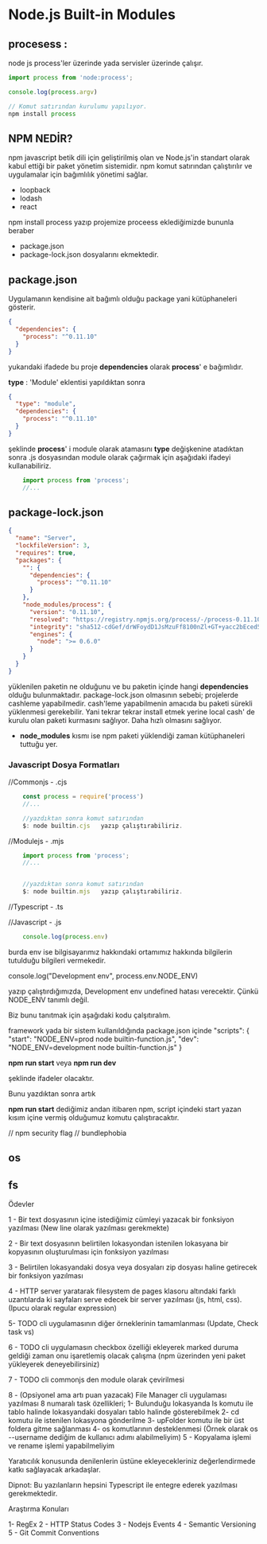 # Node.js Built-in Modules

## procesess : 

node js  process'ler üzerinde yada servisler üzerinde çalışır. 

```javascript
import process from 'node:process';

console.log(process.argv)

// Komut satırından kurulumu yapılıyor. 
npm install process
```

## NPM NEDİR?

npm javascript betik dili için geliştirilmiş olan ve Node.js'in standart olarak kabul ettiği bir paket yönetim sistemidir. npm komut satırından çalıştırılır ve uygulamalar için bağımlılık yönetimi sağlar. 

- loopback
- lodash
- react 


npm install process  yazıp projemize proceess eklediğimizde  bununla beraber
- package.json
- package-lock.json  dosyalarını ekmektedir. 

## package.json  

Uygulamanın kendisine ait bağımlı olduğu package yani kütüphaneleri gösterir. 

```json 
{
  "dependencies": {
    "process": "^0.11.10"
  }
}
```


yukarıdaki ifadede  bu proje **dependencies** olarak  **process**' e bağımlıdır. 

**type** : 'Module'  eklentisi yapıldıktan sonra

```json 
{
  "type": "module",
  "dependencies": {
    "process": "^0.11.10"
  }
}
```

şeklinde **process**' i module olarak atamasını **type** değişkenine atadıktan sonra .js dosyasından module olarak çağırmak için aşağıdaki ifadeyi kullanabiliriz. 

```javascript
    import process from 'process';
    //...
```

## package-lock.json  

```json
{
  "name": "Server",
  "lockfileVersion": 3,
  "requires": true,
  "packages": {
    "": {
      "dependencies": { 
        "process": "^0.11.10"
      }
    },
    "node_modules/process": {
      "version": "0.11.10",
      "resolved": "https://registry.npmjs.org/process/-/process-0.11.10.tgz",
      "integrity": "sha512-cdGef/drWFoydD1JsMzuFf8100nZl+GT+yacc2bEced5f9Rjk4z+WtFUTBu9PhOi9j/jfmBPu0mMEY4wIdAF8A==",
      "engines": {
        "node": ">= 0.6.0"
      }
    }
  }
}
```

yüklenilen paketin ne olduğunu ve bu paketin içinde hangi **dependencies** olduğu bulunmaktadır. package-lock.json olmasının sebebi; projelerde cashleme yapabilmedir. cash'leme yapabilmenin amacıda bu paketi sürekli yüklenmesi gerekebilir. Yani tekrar tekrar install etmek yerine local cash' de kurulu olan paketi kurmasını sağlıyor.  Daha hızlı olmasını sağlıyor. 

- **node_modules** kısmı ise npm paketi yüklendiği zaman kütüphaneleri tuttuğu yer. 

### Javascript Dosya Formatları 
//Commonjs   - .cjs
```javascript
    const process = require('process')
    //...

    //yazdıktan sonra komut satırından 
    $: node builtin.cjs   yazıp çalıştırabiliriz. 
```


//Modulejs   - .mjs
```javascript
    import process from 'process';
    //...


    //yazdıktan sonra komut satırından 
    $: node builtin.mjs   yazıp çalıştırabiliriz. 
```

//Typescript - .ts 

//Javascript - .js



```javascript
    console.log(process.env)
```

burda env ise bilgisayarımız hakkındaki ortamımız hakkında bilgilerin 
tutulduğu bilgileri vermekedir. 

console.log("Development env", process.env.NODE_ENV)

yazıp çalıştırdığımızda,
Development env undefined   hatası verecektir. Çünkü NODE_ENV tanımlı değil. 

Biz bunu tanıtmak için aşağıdaki kodu çalşıtıralım. 

framework yada bir sistem kullanıldığında package.json içinde 
"scripts": {
    "start": "NODE_ENV=prod node builtin-function.js",
    "dev": "NODE_ENV=development node builtin-function.js"
  } 

**npm run start** veya **npm run dev**

şeklinde ifadeler olacaktır. 

Bunu yazdıktan sonra artık 

**npm run start**   dediğimiz andan itibaren npm, script içindeki start
yazan kısım içine vermiş olduğumuz komutu çalıştıracaktır. 



// npm security flag
// bundlephobia


## os 
## fs



Ödevler

1 - Bir text dosyasının içine istediğimiz cümleyi yazacak bir fonksiyon yazılması (New line olarak yazılması gerekmekte)

2 - Bir text dosyasının belirtilen lokasyondan istenilen lokasyana bir kopyasının oluşturulması için fonksiyon yazılması

3 - Belirtilen lokasyandaki dosya veya dosyaları zip dosyası haline getirecek bir fonksiyon yazılması

4 - HTTP server yaratarak filesystem de pages klasoru altındaki farklı uzantılarda ki sayfaları serve edecek bir server yazılması (js, html, css). (Ipucu olarak regular expression)

5- TODO cli uygulamasının diğer örneklerinin tamamlanması (Update, Check task vs)

6 - TODO cli uygulamasın checkbox özelliği ekleyerek marked duruma geldiği zaman onu işaretlemiş olacak çalışma (npm üzerinden yeni paket yükleyerek deneyebilirsiniz)

7  - TODO cli commonjs den module olarak çevirilmesi


8 - (Opsiyonel ama artı puan yazacak) File Manager cli uygulaması yazılması
8 numaralı task özellikleri;
1- Bulunduğu lokasyanda ls komutu ile tablo halinde lokasyandaki dosyaları tablo halinde gösterebilmek
2- cd komutu ile istenilen lokasyona gönderilme
3- upFolder komutu ile bir üst foldera gitme sağlanması
4- os komutlarının desteklenmesi (Örnek olarak os --username dediğim de kullanıcı adımı alabilmeliyim)
5 - Kopyalama işlemi ve rename işlemi yapabilmeliyim

Yaratıcılık konusunda denilenlerin üstüne ekleyecekleriniz değerlendirmede katkı sağlayacak arkadaşlar.

Dipnot: Bu yazılanların hepsini Typescript ile entegre ederek yazılması gerekmektedir.

Araştırma Konuları

1- RegEx
2 - HTTP Status Codes
3 - Nodejs Events
4 - Semantic Versioning
5 - Git Commit Conventions